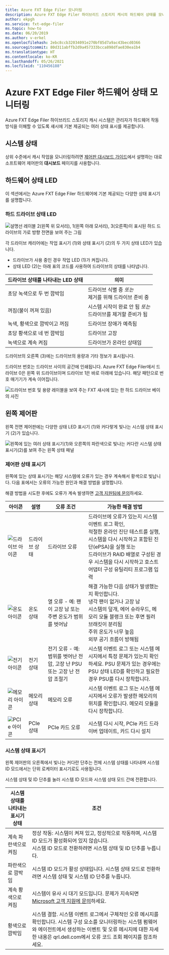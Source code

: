 ```yaml
---
title: Azure FXT Edge Filer 모니터링
description: Azure FXT Edge Filer 하이브리드 스토리지 캐시의 하드웨어 상태를 모니터링하는 방법
author: ekpgh
ms.service: fxt-edge-filer
ms.topic: how-to
ms.date: 06/20/2019
ms.author: v-erkel
ms.openlocfilehash: 2ebc8ccb32034091e270bf85d7a9ac43becd0366
ms.sourcegitcommit: 80d311abffb2d9a457333bcca898dfae830ea1b4
ms.translationtype: HT
ms.contentlocale: ko-KR
ms.lasthandoff: 05/26/2021
ms.locfileid: "110456188"
---
```

# <a name="monitor-azure-fxt-edge-filer-hardware-status"></a>Azure FXT Edge Filer 하드웨어 상태 모니터링

Azure FXT Edge Filer 하이브리드 스토리지 캐시 시스템은 관리자가 하드웨어 작동 방식을 이해할 수 있도록 섀시에 기본 제공되는 여러 상태 표시를 제공합니다.

## <a name="system-health-status"></a>시스템 상태

상위 수준에서 캐시 작업을 모니터링하려면 [제어판 대시보드 가이드](https://azure.github.io/Avere/legacy/dashboard/4_7/html/ops_dashboard_index.html)에서 설명하는 대로 소프트웨어 제어판의 **대시보드** 페이지를 사용합니다.

## <a name="hardware-status-leds"></a>하드웨어 상태 LED

이 섹션에서는 Azure FXT Edge Filer 하드웨어에 기본 제공되는 다양한 상태 표시기를 설명합니다.

### <a name="hard-drive-status-leds"></a>하드 드라이브 상태 LED

![설명선 레이블 2(왼쪽 위 모서리), 1(왼쪽 아래 모서리), 3(오른쪽)이 표시된 하드 드라이브의 가로 방향 전면을 보여 주는 그림](media/fxt-monitor/fxt-drive-callouts.png)

각 드라이브 캐리어에는 작업 표시기 (1)와 상태 표시기 (2)의 두 가지 상태 LED가 있습니다.

* 드라이브가 사용 중인 경우 작업 LED (1)가 켜집니다.
* 상태 LED (2)는 아래 표의 코드를 사용하여 드라이브의 상태를 나타냅니다.

| 드라이브 상태를 나타내는 LED 상태              | 의미  |
|-------------------------------------|----------------------------------------------------------|
| 초당 녹색으로 두 번 깜박임      | 드라이브 식별 중 *또는* <br> 제거를 위해 드라이브 준비 중  |
| 꺼짐(불이 꺼져 있음)                         | 시스템 시작이 완료 안 됨 *또는* <br>드라이브를 제거할 준비가 됨 |
| 녹색, 황색으로 깜박이고 꺼짐       | 드라이브 장애가 예측됨   |
| 초당 황색으로 네 번 깜박임 | 드라이브 고장   |
| 녹색으로 계속 켜짐                         | 드라이브가 온라인 상태임 |

드라이브의 오른쪽 (3)에는 드라이브의 용량과 기타 정보가 표시됩니다.

드라이브 번호는 드라이브 사이의 공간에 인쇄됩니다. Azure FXT Edge Filer에서 드라이브 0은 왼쪽 위 드라이브이며 드라이브 1은 바로 아래에 있습니다. 해당 패턴으로 번호 매기기가 계속 이어집니다.

![드라이브 번호 및 용량 레이블을 보여 주는 FXT 섀시에 있는 한 하드 드라이브 베이의 사진](media/fxt-drives-photo.png)

## <a name="left-control-panel"></a>왼쪽 제어판

왼쪽 전면 제어판에는 다양한 상태 LED 표시기 (1)와 커다랗게 빛나는 시스템 상태 표시기 (2)가 있습니다.

![왼쪽에 있는 여러 상태 표시기(1)와 오른쪽의 파란색으로 빛나는 커다란 시스템 상태 표시기(2)를 보여 주는 왼쪽 상태 패널](media/fxt-monitor/fxt-control-panel-left.jpg)

### <a name="control-panel-status-indicators"></a>제어판 상태 표시기

왼쪽에 있는 상태 표시기는 해당 시스템에 오류가 있는 경우 계속해서 황색으로 빛납니다. 다음 표에서는 오류의 가능한 원인과 해결 방법을 설명합니다.

해결 방법을 시도한 후에도 오류가 계속 발생하면 [고객 지원팀에 문의](fxt-support-ticket.md)하세요.

| 아이콘 | 설명 | 오류 조건 | 가능한 해결 방법 |
|----------------|---------------|--------------------|----------------------|
| ![드라이브 아이콘](media/fxt-monitor/fxt-hd-icon.jpg) | 드라이브 상태 | 드라이브 오류 | 드라이브에 오류가 있는지 시스템 이벤트 로그 확인, <br>적절한 온라인 진단 테스트를 실행, 시스템을 다시 시작하고 포함된 진단(ePSA)을 실행 또는 <br>드라이브가 RAID 배열로 구성된 경우 시스템을 다시 시작하고 호스트 어댑터 구성 유틸리티 프로그램 입력 |
|![온도 아이콘](media/fxt-monitor/fxt-temp-icon.jpg) | 온도 상태 | 열 오류 - 예: 팬이 고장 남 또는 주변 온도가 범위를 벗어남 | 해결 가능한 다음 상태가 발생했는지 확인합니다. <br>냉각 팬이 없거나 고장 남 <br>시스템의 덮개, 에어 슈라우드, 메모리 모듈 블랭크 또는 후면 필러 브래킷이 분리됨 <br>주위 온도가 너무 높음 <br>외부 공기 흐름이 방해됨 |
|![전기 아이콘](media/fxt-monitor/fxt-electric-icon.jpg) | 전기 상태 | 전기 오류 - 예: 범위를 벗어난 전압, 고장 난 PSU 또는 고장 난 전압 조절기 |  시스템 이벤트 로그 또는 시스템 메시지에서 특정 문제가 있는지 확인하세요. PSU 문제가 있는 경우에는 PSU 상태 LED를 확인하고 필요한 경우 PSU를 다시 장착합니다. |
|![메모리 아이콘](media/fxt-monitor/fxt-memory-icon.jpg) | 메모리 상태 | 메모리 오류 | 시스템 이벤트 로그 또는 시스템 메시지에서 오류가 발생한 메모리의 위치를 확인합니다. 메모리 모듈을 다시 장착합니다. |
|![PCIe 아이콘](media/fxt-monitor/fxt-pcie-icon.jpg) | PCIe 상태 | PCIe 카드 오류 | 시스템 다시 시작, PCIe 카드 드라이버 업데이트, 카드 다시 설치 |

### <a name="system-health-status-indicator"></a>시스템 상태 표시기

왼쪽 제어판의 오른쪽에서 빛나는 커다란 단추는 전체 시스템 상태를 나타내며 시스템 ID 모드에서는 단위 로케이터 표시기로도 사용됩니다.

시스템 상태 및 ID 단추를 눌러 시스템 ID 모드와 시스템 상태 모드 간에 전환합니다.

|시스템 상태를 나타내는 표시기 상태 | 조건 |
|-------------------------------------------|-----------------------------------------------|
| 계속 파란색으로 켜짐 | 정상 작동: 시스템이 켜져 있고, 정상적으로 작동하며, 시스템 ID 모드가 활성화되어 있지 않습니다. <br/>시스템 ID 모드로 전환하려면 시스템 상태 및 ID 단추를 누릅니다. |
| 파란색으로 깜박임 | 시스템 ID 모드가 활성 상태입니다. 시스템 상태 모드로 전환하려면 시스템 상태 및 시스템 ID 단추를 누릅니다. |
| 계속 황색으로 켜짐 | 시스템이 유사 시 대기 모드입니다. 문제가 지속되면 [Microsoft 고객 지원에 문의](fxt-support-ticket.md)하세요. |
| 황색으로 깜박임 | 시스템 결함. 시스템 이벤트 로그에서 구체적인 오류 메시지를 확인합니다. 시스템 구성 요소를 모니터링하는 시스템 펌웨어와 에이전트에서 생성하는 이벤트 및 오류 메시지에 대한 자세한 내용은 qrl.dell.com에서 오류 코드 조회 페이지를 참조하세요. |

